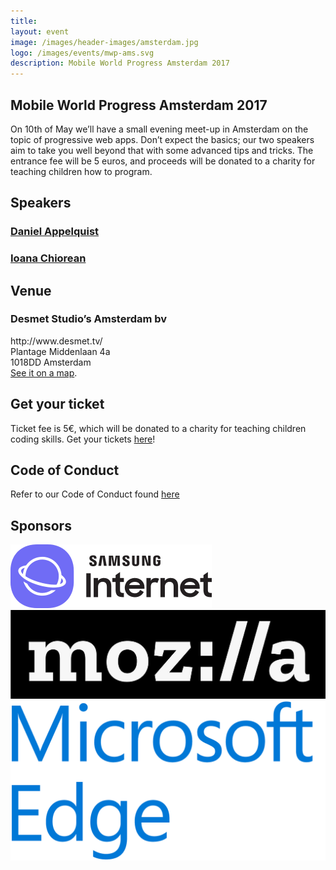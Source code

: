 ```yaml
---
title:  
layout: event
image: /images/header-images/amsterdam.jpg
logo: /images/events/mwp-ams.svg
description: Mobile World Progress Amsterdam 2017 
---
```

<div class="event-well">
    <h2>Mobile World Progress Amsterdam 2017</h2>
    <p>On 10th of May we’ll have a small evening meet-up in Amsterdam on the topic of progressive web apps. Don’t expect the basics; our two speakers aim to take you well beyond that with some advanced tips and tricks. The entrance fee will be 5 euros, and proceeds will be donated to a charity for teaching children how to program.</p>
    <div class="event-well-item"><h2>Speakers</h2>
    <h3><a href="https://twitter.com/torgo">Daniel Appelquist</a></h3>
    <h3><a href="https://twitter.com/ioana_cis">Ioana Chiorean</a></h3>
    </div>
    <div class="event-well-item"><h2>Venue</h2>
        <h3>Desmet Studio’s Amsterdam bv</h3>
        http://www.desmet.tv/ <br>
        Plantage Middenlaan 4a<br>
        1018DD Amsterdam<br>
        <a href="https://goo.gl/maps/aGvU81pBaG62">See it on a map</a>.
    </div>
    <div class="event-well-item">
        <h2>Get your ticket</h2>
        <p>Ticket fee is 5€, which will be donated to a charity for teaching children coding skills. Get your tickets <a href="https://webconferences.paydro.com/pwa-meet-up">here</a>!</p>
    </div>
    <div class="event-well-item">
        <h2>Code of Conduct</h2>
        <p>Refer to our Code of Conduct found <a href="http://confcodeofconduct.com/">here</a></p>
    </div>
    <div>
        <h2>Sponsors</h2>
        <a href="https://samsunginter.net/"><img src="/images/assets/samsunginternetlogo.png" class="sponsor-logo"></a>
        <a href="https://mozilla.org"><img src="/images/assets/mozlogo.jpg" class="sponsor-logo"></a>
        <a href="https://developer.microsoft.com/en-us/microsoft-edge/"><img src="/images/assets/edgelogo.png" class="sponsor-logo"></a>
    </div>
</div>